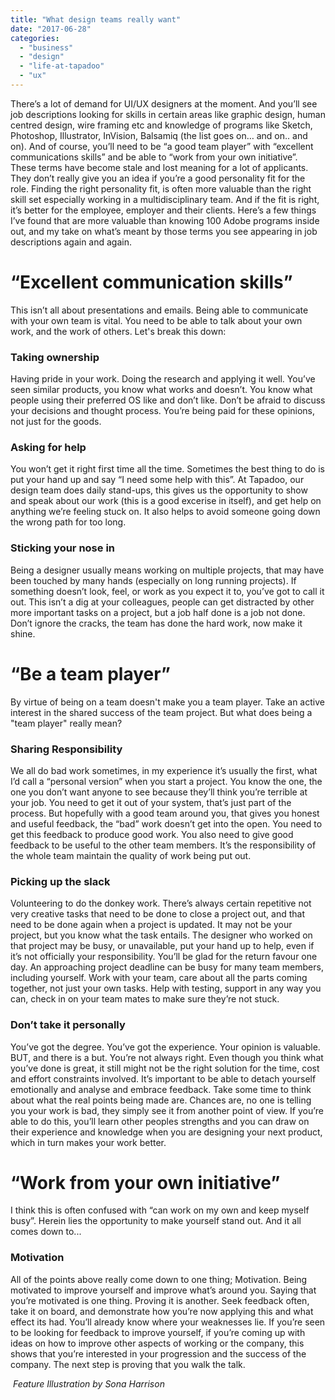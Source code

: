 ```yaml
---
title: "What design teams really want"
date: "2017-06-28"
categories: 
  - "business"
  - "design"
  - "life-at-tapadoo"
  - "ux"
---
```


There’s a lot of demand for UI/UX designers at the moment. And you’ll see job descriptions looking for skills in certain areas like graphic design, human centred design, wire framing etc and knowledge of programs like Sketch, Photoshop, Illustrator, InVision, Balsamiq (the list goes on… and on.. and on). And of course, you’ll need to be “a good team player” with “excellent communications skills” and be able to “work from your own initiative”. These terms have become stale and lost meaning for a lot of applicants. They don’t really give you an idea if you’re a good personality fit for the role. Finding the right personality fit, is often more valuable than the right skill set especially working in a multidisciplinary team. And if the fit is right, it’s better for the employee, employer and their clients. Here’s a few things I’ve found that are more valuable than knowing 100 Adobe programs inside out, and my take on what’s meant by those terms you see appearing in job descriptions again and again.

# “Excellent communication skills”

This isn’t all about presentations and emails. Being able to communicate with your own team is vital. You need to be able to talk about your own work, and the work of others. Let's break this down:

### Taking ownership

Having pride in your work. Doing the research and applying it well. You’ve seen similar products, you know what works and doesn’t. You know what people using their preferred OS like and don’t like. Don’t be afraid to discuss your decisions and thought process. You’re being paid for these opinions, not just for the goods.

### Asking for help

You won’t get it right first time all the time. Sometimes the best thing to do is put your hand up and say “I need some help with this”. At Tapadoo, our design team does daily stand-ups, this gives us the opportunity to show and speak about our work (this is a good excerise in itself), and get help on anything we’re feeling stuck on. It also helps to avoid someone going down the wrong path for too long.

### Sticking your nose in

Being a designer usually means working on multiple projects, that may have been touched by many hands (especially on long running projects). If something doesn’t look, feel, or work as you expect it to, you’ve got to call it out. This isn’t a dig at your colleagues, people can get distracted by other more important tasks on a project, but a job half done is a job not done. Don’t ignore the cracks, the team has done the hard work, now make it shine.

# “Be a team player”

By virtue of being on a team doesn't make you a team player. Take an active interest in the shared success of the team project. But what does being a "team player" really mean?

### Sharing Responsibility

We all do bad work sometimes, in my experience it’s usually the first, what I’d call a “personal version” when you start a project. You know the one, the one you don’t want anyone to see because they’ll think you’re terrible at your job. You need to get it out of your system, that’s just part of the process. But hopefully with a good team around you, that gives you honest and useful feedback, the “bad” work doesn’t get into the open. You need to get this feedback to produce good work. You also need to give good feedback to be useful to the other team members. It’s the responsibility of the whole team maintain the quality of work being put out.

### Picking up the slack

Volunteering to do the donkey work. There’s always certain repetitive not very creative tasks that need to be done to close a project out, and that need to be done again when a project is updated. It may not be your project, but you know what the task entails. The designer who worked on that project may be busy, or unavailable, put your hand up to help, even if it’s not officially your responsibility. You’ll be glad for the return favour one day. An approaching project deadline can be busy for many team members, including yourself. Work with your team, care about all the parts coming together, not just your own tasks. Help with testing, support in any way you can, check in on your team mates to make sure they’re not stuck.

### Don’t take it personally

You’ve got the degree. You’ve got the experience. Your opinion is valuable. BUT, and there is a but. You’re not always right. Even though you think what you’ve done is great, it still might not be the right solution for the time, cost and effort constraints involved. It’s important to be able to detach yourself emotionally and analyse and embrace feedback. Take some time to think about what the real points being made are. Chances are, no one is telling you your work is bad, they simply see it from another point of view. If you’re able to do this, you’ll learn other peoples strengths and you can draw on their experience and knowledge when you are designing your next product, which in turn makes your work better.

# “Work from your own initiative”

I think this is often confused with “can work on my own and keep myself busy”. Herein lies the opportunity to make yourself stand out. And it all comes down to...

### Motivation

All of the points above really come down to one thing; Motivation. Being motivated to improve yourself and improve what’s around you. Saying that you’re motivated is one thing. Proving it is another. Seek feedback often, take it on board, and demonstrate how you’re now applying this and what effect its had. You’ll already know where your weaknesses lie. If you’re seen to be looking for feedback to improve yourself, if you’re coming up with ideas on how to improve other aspects of working or the company, this shows that you’re interested in your progression and the success of the company. The next step is proving that you walk the talk.

 _Feature Illustration by Sona Harrison_

